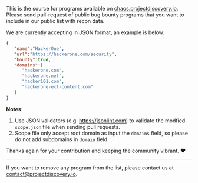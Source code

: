 This is the source for programs available on [chaos.projectdiscovery.io](http://chaos.projectdiscovery.io/). Please send pull-request of public bug bounty programs that you want to include in our public list with recon data. 

We are currently accepting in JSON format, an example is below:

```json
{
   "name":"HackerOne",
   "url":"https://hackerone.com/security",
   "bounty":true,
   "domains":[
      "hackerone.com",
      "hackerone.net",
      "hacker101.com",
      "hackerone-ext-content.com"
   ]
}
```

**Notes:** 
1. Use JSON validators (e.g. https://jsonlint.com) to validate the modfied `scope.json` file when sending pull requests.
2. Scope file only accept root domain as input the `domains` field, so please do not add subdomains in `domain` field. 

Thanks again for your contribution and keeping the community vibrant. :heart:

-------

If you want to remove any program from the list, please contact us at contact@projectdiscovery.io.
